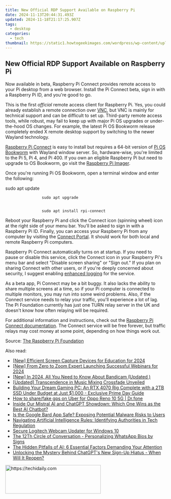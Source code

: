 ```yaml
---
title: New Official RDP Support Available on Raspberry Pi
date: 2024-11-13T20:44:31.493Z
updated: 2024-11-18T21:17:25.907Z
tags:
  - desktop
categories:
  - tech
thumbnail: https://static1.howtogeekimages.com/wordpress/wp-content/uploads/2024/05/8-1.png
---
```


## New Official RDP Support Available on Raspberry Pi

Now available in beta, Raspberry Pi Connect provides remote access to your Pi desktop from a web browser. Install the Pi Connect beta, sign in with a Raspberry Pi ID, and you're good to go.

 This is the first _official_ remote access client for Raspberry Pi. Yes, you could already establish a remote connection over [VNC](https://www.raspberrypi.com/documentation/computers/remote-access.html#vnc), but VNC is mainly for technical support and can be difficult to set up. Third-party remote access tools, while robust, may fail to keep up with major Pi OS upgrades or under-the-hood OS changes. For example, the latest Pi OS Bookworm release completely ended X remote desktop support by switching to the newer Wayland technology.

[Raspberry Pi Connect](https://www.raspberrypi.com/software/connect/) is easy to install but requires a 64-bit version of [Pi OS Bookworm](https://some-tips.techidaily.com/2024-approved-the-experts-list-of-top-vector-stock-portals/) with Wayland window server. So, hardware-wise, you're limited to the Pi 5, Pi 4, and Pi 400\. If you own an eligible Raspberry Pi but need to upgrade to OS Bookworm, go visit the [Raspberry Pi Imager](https://www.raspberrypi.com/software/).

 Once you're running Pi OS Bookworm, open a terminal window and enter the following:

sudo apt update

    
                    sudo apt upgrade

    
                    sudo apt install rpi-connect

 Reboot your Raspberry Pi and click the Connect icon (spinning wheel) icon at the right side of your menu bar. You'll be asked to sign in with a Raspberry Pi ID. Finally, you can access your Raspberry Pi from any computer by visiting the [Connect Portal](https://connect.raspberrypi.com/sign-in). It should work for both local and remote Raspberry Pi computers.

 Raspberry Pi Connect automatically turns on at startup. If you need to pause or disable this service, click the Connect icon in your Raspberry Pi's menu bar and select "Disable screen sharing" or "Sign out." If you plan on sharing Connect with other users, or if you're deeply concerned about security, I suggest enabling [enhanced logging](https://www.raspberrypi.com/documentation/services/connect.html#enable-enhanced-logging) for the service.

 As a beta app, Pi Connect may be a bit buggy. It also lacks the ability to share multiple screens at a time, so if your Pi computer is connected to multiple monitors, you may run into some weird problems. Also, if the Connect service needs to relay your traffic, you'll experience a lot of lag. The Pi Foundation currently has just one TURN relay server in the UK and doesn't know how often relaying will be required.

 For additional information and instructions, check out the [Raspberry Pi Connect documentation](https://www.raspberrypi.com/documentation/services/connect.html). The Connect service will be free forever, but traffic relays may cost money at some point, depending on how things work out.

 Source: [The Raspberry Pi Foundation](https://www.raspberrypi.com/news/raspberry-pi-connect/)

<ins class="adsbygoogle"
     style="display:block"
     data-ad-format="autorelaxed"
     data-ad-client="ca-pub-7571918770474297"
     data-ad-slot="1223367746"></ins>

<ins class="adsbygoogle"
     style="display:block"
     data-ad-client="ca-pub-7571918770474297"
     data-ad-slot="8358498916"
     data-ad-format="auto"
     data-full-width-responsive="true"></ins>

<span class="atpl-alsoreadstyle">Also read:</span>
<div><ul>
<li><a href="https://screen-recording.techidaily.com/new-efficient-screen-capture-devices-for-education-for-2024/"><u>[New] Efficient Screen Capture Devices for Education for 2024</u></a></li>
<li><a href="https://desktop-recording.techidaily.com/new-from-zero-to-zoom-expert-launching-successful-webinars-for-2024/"><u>[New] From Zero to Zoom Expert Launching Successful Webinars for 2024</u></a></li>
<li><a href="https://remote-screen-capture.techidaily.com/new-in-2024-all-you-need-to-know-about-bandicam-updated/"><u>[New] In 2024, All You Need to Know About Bandicam (Updated )</u></a></li>
<li><a href="https://fox-hovers.techidaily.com/updated-transcendence-in-music-mixing-crossfade-unveiled/"><u>[Updated] Transcendence in Music Mixing Crossfade Unveiled</u></a></li>
<li><a href="https://technical-tips.techidaily.com/building-your-dream-gaming-pc-an-rtx-4070-rig-complete-with-a-2tb-ssd-under-budget-at-just-1000-exclusive-prime-day-guide/"><u>Building Your Dream Gaming PC: An RTX 4070 Rig Complete with a 2TB SSD Under Budget at Just $1,000 - Exclusive Prime Day Guide</u></a></li>
<li><a href="https://fake-location.techidaily.com/how-to-sharefake-gps-on-uber-for-oppo-reno-10-5g-drfone-by-drfone-virtual-android/"><u>How to share/fake gps on Uber for Oppo Reno 10 5G | Dr.fone</u></a></li>
<li><a href="https://tech-haven.techidaily.com/inside-our-mistral-ai-and-chatgpt-showdown-which-one-wins-as-the-best-ai-chatbot/"><u>Inside Our Mistral AI and ChatGPT Showdown: Which One Wins as the Best AI Chatbot?</u></a></li>
<li><a href="https://tech-haven.techidaily.com/is-the-google-bard-app-safe-exposing-potential-malware-risks-to-users/"><u>Is the Google Bard App Safe? Exposing Potential Malware Risks to Users</u></a></li>
<li><a href="https://tech-haven.techidaily.com/navigating-artificial-intelligence-rules-identifying-authorities-in-tech-regulation/"><u>Navigating Artificial Intelligence Rules: Identifying Authorities in Tech Regulation</u></a></li>
<li><a href="https://driver-install.techidaily.com/secure-logitech-webcam-updater-for-windows-10/"><u>Secure Logitech Webcam Updater for Windows 10</u></a></li>
<li><a href="https://article-posts.techidaily.com/the-12th-circle-of-conversation-personalizing-whatsapp-bios-by-signs/"><u>The 12Th Circle of Conversation - Personalizing WhatsApp Bios by Signs</u></a></li>
<li><a href="https://tech-haven.techidaily.com/the-hidden-pitfalls-of-ai-6-essential-factors-demanding-your-attention/"><u>The Hidden Pitfalls of AI: 6 Essential Factors Demanding Your Attention</u></a></li>
<li><a href="https://tech-haven.techidaily.com/unlocking-the-mystery-behind-chatgpts-new-sign-up-hiatus-when-will-it-reopen/"><u>Unlocking the Mystery Behind ChatGPT's New Sign-Up Hiatus - When Will It Reopen?</u></a></li>
</ul></div>

<!-- affiliate ads begin -->
<a href="https://aligracehair.sjv.io/c/5597632/2087262/19272" target="_top" id="2087262">
  <img src="//a.impactradius-go.com/display-ad/19272-2087262" border="0" alt="https://techidaily.com" width="300" height="90"/>
</a>
<img height="0" width="0" src="https://aligracehair.sjv.io/i/5597632/2087262/19272" style="position:absolute;visibility:hidden;" border="0" />
<!-- affiliate ads end -->

